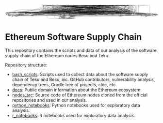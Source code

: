 ![Dependency tree of software dependencies of Besu](besu_dep_tree.png)

# Ethereum Software Supply Chain 

This repository contains the scripts and data of our analysis of the software supply chain of the Ethereum nodes Besu and Teku.

Repository structure:

- [bash_scripts](https://github.com/cesarsotovalero/ethereum-ssc/tree/main/bash_scripts): Scripts used to collect data about the software supply chain of Teku and Besu, inc. GitHub contributors, vulnerability analysis, dependency trees, Gradle tree of projects, cloc, etc.
- [docs](https://github.com/cesarsotovalero/ethereum-ssc/tree/main/docs): Public domain information about the Ethereum ecosystem.  
- [nodes_src](https://github.com/cesarsotovalero/ethereum-ssc/tree/main/nodes_src): Source code of Ethereum nodes cloned from the official repositories and used in our analysis.
- [python_notebooks](https://github.com/cesarsotovalero/ethereum-ssc/tree/main/python_notebooks): Python notebooks used for exploratory data analysis.
- [r_notebooks](https://github.com/cesarsotovalero/ethereum-ssc/tree/main/r_notebooks): R notebooks used for exploratory data analysis.
